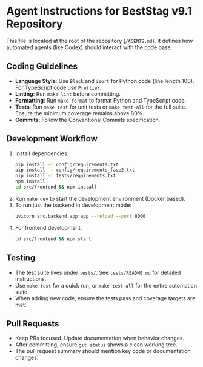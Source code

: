 # Agent Instructions for BestStag v9.1 Repository

This file is located at the root of the repository (`/AGENTS.md`). It defines how automated agents (like Codex) should interact with the code base.

## Coding Guidelines

- **Language Style**: Use `Black` and `isort` for Python code (line length 100). For TypeScript code use `Prettier`.
- **Linting**: Run `make lint` before committing.
- **Formatting**: Run `make format` to format Python and TypeScript code.
- **Tests**: Run `make test` for unit tests or `make test-all` for the full suite. Ensure the minimum coverage remains above 80%.
- **Commits**: Follow the Conventional Commits specification.

## Development Workflow

1. Install dependencies:
   ```bash
   pip install -r config/requirements.txt
   pip install -r config/requirements_fase2.txt
   pip install -r tests/requirements.txt
   npm install
   cd src/frontend && npm install
   ```
2. Run `make dev` to start the development environment (Docker based).
3. To run just the backend in development mode:
   ```bash
   uvicorn src.backend.app:app --reload --port 8000
   ```
4. For frontend development:
   ```bash
   cd src/frontend && npm start
   ```

## Testing

- The test suite lives under `tests/`. See `tests/README.md` for detailed instructions.
- Use `make test` for a quick run, or `make test-all` for the entire automation suite.
- When adding new code, ensure the tests pass and coverage targets are met.

## Pull Requests

- Keep PRs focused. Update documentation when behavior changes.
- After committing, ensure `git status` shows a clean working tree.
- The pull request summary should mention key code or documentation changes.

